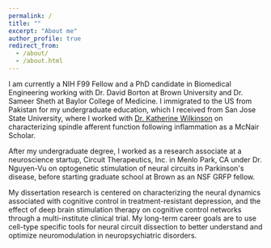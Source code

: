 ```yaml
---
permalink: /
title: ""
excerpt: "About me"
author_profile: true
redirect_from: 
  - /about/
  - /about.html
---
```


I am currently a NIH F99 Fellow and a PhD candidate in Biomedical Engineering working with Dr. David Borton at Brown University and Dr. Sameer Sheth at Baylor College of Medicine. I immigrated to the US from Pakistan for my undergraduate education, which I received from San Jose State University, where I worked with [Dr. Katherine Wilkinson](https://wilkinsonneuro.com/) on characterizing spindle afferent function following inflammation as a McNair Scholar. 

After my undergraduate degree, I worked as a research associate at a neuroscience startup, Circuit Therapeutics, Inc. in Menlo Park, CA under Dr. Nguyen-Vu on optogenetic stimulation of neural circuits in Parkinson's disease, before starting graduate school at Brown as an NSF GRFP fellow. 

My dissertation research is centered on characterizing the neural dynamics associated with cognitive control in treatment-resistant depression, and the effect of deep brain stimulation therapy on cognitive control networks through a multi-institute clinical trial. My long-term career goals are to use cell-type specific tools for neural circuit dissection to better understand and optimize neuromodulation in neuropsychiatric disorders. 




